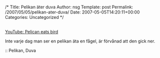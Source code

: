 /*
 Title: Pelikan äter duva
 Author: nsg
 Template: post
 Permalink: /2007/05/05/pelikan-ater-duva/
 Date: 2007-05-05T14:20:11+00:00
 Categories: Uncategorized
*/
<div class="middle">
  <br /> <a href="http://www.youtube.com/watch?v=QNNl_uWmQXE">YouTube: Pelican eats bird</a>
</div>

Inte varje dag man ser en pelikan äta en fågel, är förvånad att den gick ner.

:: Pelikan, Duva

<small></small>